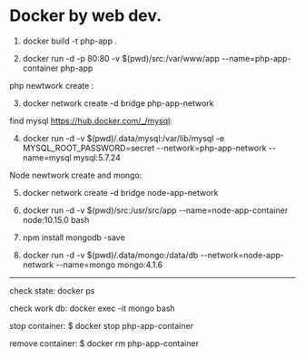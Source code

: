
# Docker by web dev.

1. docker build -t php-app .

2. docker run -d -p 80:80 -v $(pwd)/src:/var/www/app --name=php-app-container php-app

php newtwork create :

3. docker network create -d bridge php-app-network

find mysql https://hub.docker.com/_/mysql:

4. docker run -d -v $(pwd)/.data/mysql:/var/lib/mysql -e MYSQL_ROOT_PASSWORD=secret --network=php-app-network --name=mysql mysql:5.7.24 

Node newtwork create and mongo: 

5. docker network create -d bridge node-app-network

6. docker run -d -v $(pwd)/src:/usr/src/app --name=node-app-container node:10.15.0 bash

7. npm install mongodb -save

8. docker run -d -v $(pwd)/.data/mongo:/data/db --network=node-app-network --name=mongo mongo:4.1.6 

---------
check state:
docker ps

check work db:
docker exec -it mongo bash

stop container:
$ docker stop php-app-container

remove container:
$ docker rm php-app-container
